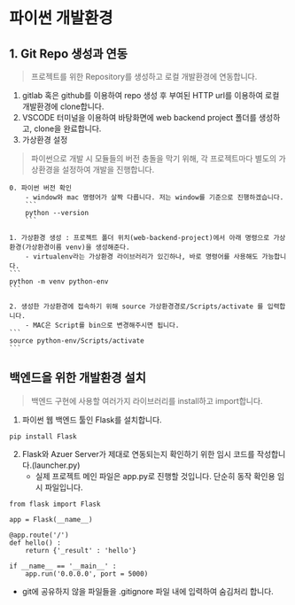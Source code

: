 # 파이썬 개발환경

## 1. Git Repo 생성과 연동

> 프로젝트를 위한 Repository를 생성하고 로컬 개발환경에 연동합니다.

1. gitlab 혹은 github를 이용하여 repo 생성 후 부여된 HTTP url를 이용하여 로컬 개발환경에 clone합니다.
2. VSCODE 터미널을 이용하여 바탕화면에 web backend project 폴더를 생성하고, clone을 완료합니다.
3. 가상환경 설정

> 파이썬으로 개발 시 모듈들의 버전 충돌을 막기 위해, 각 프로젝트마다 별도의 가상환경을 설정하여 개발을 진행합니다.

    0. 파이썬 버전 확인 
        - window와 mac 명령어가 살짝 다릅니다. 저는 window를 기준으로 진행하겠습니다.
        ```
        python --version
        ```

    1. 가상환경 생성 : 프로젝트 폴더 위치(web-backend-project)에서 아래 명령으로 가상환경(가상환경이름 venv)을 생성해준다.
        - virtualenv라는 가상환경 라이브러리가 있긴하나, 바로 명령어를 사용해도 가능합니다.
    ```
    python -m venv python-env
    ```

    2. 생성한 가상환경에 접속하기 위해 source 가상환경경로/Scripts/activate 를 입력합니다.
        - MAC은 Script를 bin으로 변경해주시면 됩니다.
    ```
    source python-env/Scripts/activate
    ```

## 백엔드을 위한 개발환경 설치

> 백엔드 구현에 사용할 여러가지 라이브러리를 install하고 import합니다.

1. 파이썬 웹 백엔드 툴인 Flask를 설치합니다.
```
pip install Flask
```

2. Flask와 Azuer Server가 제대로 연동되는지 확인하기 위한 임시 코드를 작성합니다.(launcher.py)
    - 실제 프로젝트 메인 파일은 app.py로 진행할 것입니다. 단순히 동작 확인용 임시 파일입니다.
```
from flask import Flask

app = Flask(__name__)

@app.route('/')
def hello() :
    return {'_result' : 'hello'}

if __name__ == '__main__' :
    app.run('0.0.0.0', port = 5000)
```

- git에 공유하지 않을 파일들을 .gitignore 파일 내에 입력하여 숨김처리 합니다.

